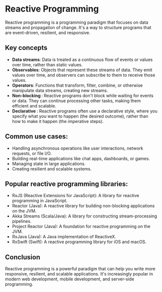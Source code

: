 # Reactive Programming

Reactive programming is a programming paradigm that focuses on data streams and propagation of change. It's a way to structure programs that are event-driven, resilient, and responsive.

## Key concepts

- <b>Data streams</b>: Data is treated as a continuous flow of events or values over time, rather than static values.
- <b> Observables</b>: Objects that represent these streams of data. They emit values over time, and observers can subscribe to them to receive those values.
- <b>Operators</b>: Functions that transform, filter, combine, or otherwise manipulate data streams, creating new streams.
- <b>Non-blocking </b>: Reactive programs don't block while waiting for events or data. They can continue processing other tasks, making them efficient and scalable.
- <b> Declarative </b>: Reactive programs often use a declarative style, where you specify what you want to happen (the desired outcome), rather than how to make it happen (the imperative steps).

## Common use cases:

- Handling asynchronous operations like user interactions, network requests, or file I/O.
- Building real-time applications like chat apps, dashboards, or games.
- Managing state in large applications.
- Creating resilient and scalable systems.

## Popular reactive programming libraries:

- RxJS (Reactive Extensions for JavaScript): A library for reactive programming in JavaScript.
- Reactor (Java): A reactive library for building non-blocking applications on the JVM.
- Akka Streams (Scala/Java): A library for constructing stream-processing pipelines.
- Project Reactor (Java): A foundation for reactive programming on the JVM.
- RxJava (Java): A Java implementation of ReactiveX.
- RxSwift (Swift): A reactive programming library for iOS and macOS.

## Conclusion

Reactive programming is a powerful paradigm that can help you write more responsive, resilient, and scalable applications. It's increasingly popular in modern web development, mobile development, and server-side programming.
